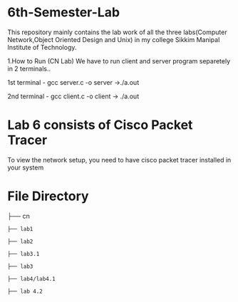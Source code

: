 # 6th-Semester-Lab
This repository mainly contains the lab work of all the three labs(Computer Network,Object Oriented Design and Unix) in my college Sikkim Manipal Institute of Technology.

1.How to Run (CN Lab)
  We have to run client and server program separetely in 2 terminals..
  
  1st terminal - gcc server.c -o server ->./a.out
  
  2nd terminal - gcc client.c -o client  -> ./a.out
  
# Lab 6 consists of Cisco Packet Tracer
To view the network setup, you need to have cisco packet tracer installed in your system 


# File Directory 

├── cn

    ├── lab1
    
    ├── lab2
    
    ├── lab3.1
    
    ├── lab3
    
    ├── lab4/lab4.1
     
    ├── lab 4.2



